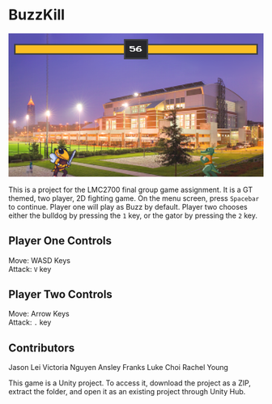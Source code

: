 # BuzzKill

![Game Image](readme.png)

This is a project for the LMC2700 final group game assignment. It is a GT themed, two player, 2D fighting game. On the menu screen, press `Spacebar` to continue. Player one will play as Buzz by default. Player two chooses either the bulldog by pressing the `1` key, or the gator by pressing the `2` key. 

## Player One Controls
Move: WASD Keys\
Attack: `V` key

## Player Two Controls
Move: Arrow Keys\
Attack: `.` key

## Contributors
Jason Lei
Victoria Nguyen
Ansley Franks
Luke Choi
Rachel Young



This game is a Unity project. To access it, download the project as a ZIP, extract the folder, and open it as an existing project through Unity Hub.

